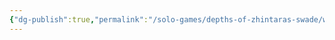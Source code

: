 ```yaml
---
{"dg-publish":true,"permalink":"/solo-games/depths-of-zhintaras-swade/world/megadungeon/f1-hellish-burrow/f1-pum-sheet-excalidraw/","tags":["excalidraw"],"noteIcon":""}
---
```

<style> .container {font-family: sans-serif; text-align: center;} .button-wrapper button {z-index: 1;height: 40px; width: 100px; margin: 10px;padding: 5px;} .excalidraw .App-menu_top .buttonList { display: flex;} .excalidraw-wrapper { height: 800px; margin: 50px; position: relative;} :root[dir="ltr"] .excalidraw .layer-ui__wrapper .zen-mode-transition.App-menu_bottom--transition-left {transform: none;} </style><script src="https://cdn.jsdelivr.net/npm/react@17/umd/react.production.min.js"></script><script src="https://cdn.jsdelivr.net/npm/react-dom@17/umd/react-dom.production.min.js"></script><script type="text/javascript" src="https://cdn.jsdelivr.net/npm/@excalidraw/excalidraw@0/dist/excalidraw.production.min.js"></script><div id="F1_PUM_sheetexcalidraw.md"></div><script>(function(){const InitialData={"type":"excalidraw","version":2,"source":"https://github.com/zsviczian/obsidian-excalidraw-plugin/releases/tag/2.0.23","elements":[{"type":"image","version":364,"versionNonce":971575998,"isDeleted":false,"id":"bjvLYN9D","fillStyle":"solid","strokeWidth":2,"strokeStyle":"solid","roughness":1,"opacity":100,"angle":0,"x":-412.6767283349559,"y":-481.4375,"strokeColor":"transparent","backgroundColor":"transparent","width":1581.616358325219,"height":1128,"seed":1453441003,"groupIds":[],"frameId":null,"roundness":null,"boundElements":[],"updated":1709529057824,"link":"[[Wererats]]","locked":true,"status":"pending","fileId":"77aa987cd796f19d028cb561f8e62e2055982b1e","scale":[1,1]},{"type":"text","version":130,"versionNonce":49610786,"isDeleted":false,"id":"kzFIw67X","fillStyle":"solid","strokeWidth":2,"strokeStyle":"solid","roughness":1,"opacity":100,"angle":0,"x":-311.3126481361795,"y":-82.07475490196157,"strokeColor":"#1e1e1e","backgroundColor":"transparent","width":116.89988708496094,"height":25,"seed":2011857579,"groupIds":[],"frameId":null,"roundness":null,"boundElements":[],"updated":1709529057824,"link":null,"locked":false,"fontSize":20,"fontFamily":1,"text":"Adventurers","rawText":"Adventurers","textAlign":"left","verticalAlign":"top","containerId":null,"originalText":"Adventurers","lineHeight":1.25,"baseline":18},{"type":"text","version":29,"versionNonce":317983486,"isDeleted":false,"id":"JmXfXD0n","fillStyle":"solid","strokeWidth":2,"strokeStyle":"solid","roughness":1,"opacity":100,"angle":0,"x":523.3540185304873,"y":-80.74142156862831,"strokeColor":"#1e1e1e","backgroundColor":"transparent","width":220.1597900390625,"height":25,"seed":234992965,"groupIds":[],"frameId":null,"roundness":null,"boundElements":[],"updated":1709529057824,"link":null,"locked":false,"fontSize":20,"fontFamily":1,"text":"Hellish Burrow feature","rawText":"Hellish Burrow feature","textAlign":"left","verticalAlign":"top","containerId":null,"originalText":"Hellish Burrow feature","lineHeight":1.25,"baseline":18},{"type":"text","version":13,"versionNonce":1315220450,"isDeleted":false,"id":"QZ0xoa45","fillStyle":"solid","strokeWidth":2,"strokeStyle":"solid","roughness":1,"opacity":100,"angle":0,"x":-303.3126481361803,"y":111.25857843137214,"strokeColor":"#1e1e1e","backgroundColor":"transparent","width":90.71990966796875,"height":25,"seed":1475261227,"groupIds":[],"frameId":null,"roundness":null,"boundElements":[],"updated":1709529057824,"link":null,"locked":false,"fontSize":20,"fontFamily":1,"text":"Treasure","rawText":"Treasure","textAlign":"left","verticalAlign":"top","containerId":null,"originalText":"Treasure","lineHeight":1.25,"baseline":18},{"type":"text","version":21,"versionNonce":947256126,"isDeleted":false,"id":"6b7ndwfT","fillStyle":"solid","strokeWidth":2,"strokeStyle":"solid","roughness":1,"opacity":100,"angle":0,"x":-305.97931480284694,"y":136.59191176470563,"strokeColor":"#1e1e1e","backgroundColor":"transparent","width":161.25982666015625,"height":25,"seed":44327947,"groupIds":[],"frameId":null,"roundness":null,"boundElements":[],"updated":1709529057824,"link":null,"locked":false,"fontSize":20,"fontFamily":1,"text":"Something useful","rawText":"Something useful","textAlign":"left","verticalAlign":"top","containerId":null,"originalText":"Something useful","lineHeight":1.25,"baseline":18},{"type":"text","version":77,"versionNonce":778624930,"isDeleted":false,"id":"JHPvAyQK","fillStyle":"solid","strokeWidth":2,"strokeStyle":"solid","roughness":1,"opacity":100,"angle":0,"x":-316.6459814695136,"y":308.79703996983403,"strokeColor":"#1e1e1e","backgroundColor":"transparent","width":231.579833984375,"height":25,"seed":231389291,"groupIds":[],"frameId":null,"roundness":null,"boundElements":[],"updated":1709529057824,"link":null,"locked":false,"fontSize":20,"fontFamily":1,"text":"What is happening in F1?","rawText":"What is happening in F1?","textAlign":"left","verticalAlign":"top","containerId":null,"originalText":"What is happening in F1?","lineHeight":1.25,"baseline":18},{"type":"text","version":98,"versionNonce":1892672382,"isDeleted":false,"id":"xIHERWcO","fillStyle":"solid","strokeWidth":2,"strokeStyle":"solid","roughness":1,"opacity":100,"angle":0,"x":-325.97931480284706,"y":331.25857843137237,"strokeColor":"#1e1e1e","backgroundColor":"transparent","width":256.98443603515625,"height":21.93627173616919,"seed":1927192587,"groupIds":[],"frameId":null,"roundness":null,"boundElements":[],"updated":1709529057824,"link":null,"locked":false,"fontSize":17.54901738893535,"fontFamily":1,"text":"Who is the big creature in F1?","rawText":"Who is the big creature in F1?","textAlign":"left","verticalAlign":"top","containerId":null,"originalText":"Who is the big creature in F1?","lineHeight":1.25,"baseline":15},{"type":"text","version":43,"versionNonce":791714658,"isDeleted":false,"id":"zFjJkcON","fillStyle":"solid","strokeWidth":2,"strokeStyle":"solid","roughness":1,"opacity":100,"angle":0,"x":-329.97931480284683,"y":360.59191176470426,"strokeColor":"#1e1e1e","backgroundColor":"transparent","width":259.7597961425781,"height":25,"seed":1870593893,"groupIds":[],"frameId":null,"roundness":null,"boundElements":[],"updated":1709529057824,"link":null,"locked":false,"fontSize":20,"fontFamily":1,"text":"Who is or were Zhintaras?","rawText":"Who is or were Zhintaras?","textAlign":"left","verticalAlign":"top","containerId":null,"originalText":"Who is or were Zhintaras?","lineHeight":1.25,"baseline":18},{"type":"text","version":30,"versionNonce":239256510,"isDeleted":false,"id":"2V8DhP0i","fillStyle":"solid","strokeWidth":2,"strokeStyle":"solid","roughness":1,"opacity":100,"angle":0,"x":-305.97931480284694,"y":-56.74142156862922,"strokeColor":"#1e1e1e","backgroundColor":"transparent","width":44.01995849609375,"height":25,"seed":1768516747,"groupIds":[],"frameId":null,"roundness":null,"boundElements":[],"updated":1709529057824,"link":null,"locked":false,"fontSize":20,"fontFamily":1,"text":"Orcs","rawText":"Orcs","textAlign":"left","verticalAlign":"top","containerId":null,"originalText":"Orcs","lineHeight":1.25,"baseline":18},{"type":"text","version":67,"versionNonce":2131418914,"isDeleted":false,"id":"bdNzjHSB","fillStyle":"solid","strokeWidth":2,"strokeStyle":"solid","roughness":1,"opacity":100,"angle":0,"x":-311.3126481361803,"y":-31.408088235295963,"strokeColor":"#1e1e1e","backgroundColor":"transparent","width":89.49992370605469,"height":25,"seed":1999063973,"groupIds":[],"frameId":null,"roundness":null,"boundElements":[],"updated":1709529057824,"link":null,"locked":false,"fontSize":20,"fontFamily":1,"text":"Wererats","rawText":"Wererats","textAlign":"left","verticalAlign":"top","containerId":null,"originalText":"Wererats","lineHeight":1.25,"baseline":18},{"type":"text","version":26,"versionNonce":1928305662,"isDeleted":false,"id":"DLJfjlq8","fillStyle":"solid","strokeWidth":2,"strokeStyle":"solid","roughness":1,"opacity":100,"angle":0,"x":-303.3126481361803,"y":-4.741421568629221,"strokeColor":"#1e1e1e","backgroundColor":"transparent","width":208.07981872558594,"height":25,"seed":1476245451,"groupIds":[],"frameId":null,"roundness":null,"boundElements":[],"updated":1709529057824,"link":null,"locked":false,"fontSize":20,"fontFamily":1,"text":"Environmental problem","rawText":"Environmental problem","textAlign":"left","verticalAlign":"top","containerId":null,"originalText":"Environmental problem","lineHeight":1.25,"baseline":18},{"type":"text","version":79,"versionNonce":711371490,"isDeleted":false,"id":"2ebqxeLF","fillStyle":"solid","strokeWidth":2,"strokeStyle":"solid","roughness":1,"opacity":100,"angle":0,"x":-320.6459814695137,"y":-263.40808823529596,"strokeColor":"#1e1e1e","backgroundColor":"transparent","width":210.39981079101562,"height":25,"seed":1925531979,"groupIds":[],"frameId":null,"roundness":null,"boundElements":[],"updated":1709529057824,"link":null,"locked":false,"fontSize":20,"fontFamily":1,"text":"Hellish influences in F1","rawText":"Hellish influences in F1","textAlign":"left","verticalAlign":"top","containerId":null,"originalText":"Hellish influences in F1","lineHeight":1.25,"baseline":18},{"type":"text","version":29,"versionNonce":349662270,"isDeleted":false,"id":"obhk4pl9","fillStyle":"solid","strokeWidth":2,"strokeStyle":"solid","roughness":1,"opacity":100,"angle":0,"x":-312.6459814695136,"y":16.591911764704264,"strokeColor":"#1e1e1e","backgroundColor":"transparent","width":182.39984130859375,"height":25,"seed":1703727371,"groupIds":[],"frameId":null,"roundness":null,"boundElements":[],"updated":1709529057824,"link":null,"locked":false,"fontSize":20,"fontFamily":1,"text":"Arcane Protectors","rawText":"Arcane Protectors","textAlign":"left","verticalAlign":"top","containerId":null,"originalText":"Arcane Protectors","lineHeight":1.25,"baseline":18},{"type":"text","version":26,"versionNonce":1473445538,"isDeleted":false,"id":"SmCOTMkT","fillStyle":"solid","strokeWidth":2,"strokeStyle":"solid","roughness":1,"opacity":100,"angle":0,"x":-190.67624148003847,"y":-398.5161199095028,"strokeColor":"#1e1e1e","backgroundColor":"transparent","width":160.85986328125,"height":25,"seed":719965388,"groupIds":[],"frameId":null,"roundness":null,"boundElements":[],"updated":1709529057824,"link":null,"locked":false,"fontSize":20,"fontFamily":1,"text":"F1 Hellish Burrow","rawText":"F1 Hellish Burrow","textAlign":"left","verticalAlign":"top","containerId":null,"originalText":"F1 Hellish Burrow","lineHeight":1.25,"baseline":18},{"type":"text","version":38,"versionNonce":31143038,"isDeleted":false,"id":"bBC6YiQN","fillStyle":"solid","strokeWidth":2,"strokeStyle":"solid","roughness":1,"opacity":100,"angle":0,"x":-301.3293334860713,"y":-233.20503393665183,"strokeColor":"#1e1e1e","backgroundColor":"transparent","width":110.41990661621094,"height":25,"seed":307611980,"groupIds":[],"frameId":null,"roundness":null,"boundElements":[],"updated":1709529057824,"link":null,"locked":false,"fontSize":20,"fontFamily":1,"text":"Blood Rust","rawText":"Blood Rust","textAlign":"left","verticalAlign":"top","containerId":null,"originalText":"Blood Rust","lineHeight":1.25,"baseline":18},{"type":"image","version":155,"versionNonce":67033698,"isDeleted":false,"id":"yvFMaDy2d5Ctnu8onUc2G","fillStyle":"solid","strokeWidth":2,"strokeStyle":"solid","roughness":1,"opacity":100,"angle":0,"x":145.09100576546956,"y":-1883.5046558240074,"strokeColor":"transparent","backgroundColor":"transparent","width":930.7039337474117,"height":1382.9032878292633,"seed":1827602273,"groupIds":[],"frameId":null,"roundness":null,"boundElements":[],"updated":1709529057824,"link":null,"locked":true,"status":"pending","fileId":"0c92dcbb5c3fb47ee9f202fc9c0dd4661f01dd5d","scale":[1,1]},{"type":"text","version":35,"versionNonce":1673262270,"isDeleted":false,"id":"rLWz4KlH","fillStyle":"solid","strokeWidth":2,"strokeStyle":"solid","roughness":1,"opacity":100,"angle":0,"x":49.66972833961512,"y":-85.41854930026386,"strokeColor":"#1e1e1e","backgroundColor":"transparent","width":215.5797882080078,"height":25,"seed":610647270,"groupIds":[],"frameId":null,"roundness":null,"boundElements":[],"updated":1709529057824,"link":null,"locked":false,"fontSize":20,"fontFamily":1,"text":"The three Protectors","rawText":"The three Protectors","textAlign":"left","verticalAlign":"top","containerId":null,"originalText":"The three Protectors","lineHeight":1.25,"baseline":18},{"type":"text","version":29,"versionNonce":1035550242,"isDeleted":false,"id":"UfG9x4IV","fillStyle":"solid","strokeWidth":2,"strokeStyle":"solid","roughness":1,"opacity":100,"angle":0,"x":49.131450827653566,"y":-55.44330013422575,"strokeColor":"#1e1e1e","backgroundColor":"transparent","width":144.47988891601562,"height":25,"seed":489969850,"groupIds":[],"frameId":null,"roundness":null,"boundElements":[],"updated":1709529057824,"link":null,"locked":false,"fontSize":20,"fontFamily":1,"text":"Renegade Orcs","rawText":"Renegade Orcs","textAlign":"left","verticalAlign":"top","containerId":null,"originalText":"Renegade Orcs","lineHeight":1.25,"baseline":18},{"type":"text","version":41,"versionNonce":68857086,"isDeleted":false,"id":"5nys3geN","fillStyle":"solid","strokeWidth":2,"strokeStyle":"solid","roughness":1,"opacity":100,"angle":0,"x":-305.8685491723463,"y":158.30669986577402,"strokeColor":"#1e1e1e","backgroundColor":"transparent","width":143.85989379882812,"height":25,"seed":1879716602,"groupIds":[],"frameId":null,"roundness":null,"boundElements":[],"updated":1709529057824,"link":null,"locked":false,"fontSize":20,"fontFamily":1,"text":"Passage to E1","rawText":"Passage to E1","textAlign":"left","verticalAlign":"top","containerId":null,"originalText":"Passage to E1","lineHeight":1.25,"baseline":18},{"type":"text","version":143,"versionNonce":1643194850,"isDeleted":false,"id":"3mgHwHkm","fillStyle":"hachure","strokeWidth":1,"strokeStyle":"solid","roughness":1,"opacity":100,"angle":0,"x":518.6088059369742,"y":-263.33218902311455,"strokeColor":"#1e1e1e","backgroundColor":"transparent","width":248.35980224609375,"height":25,"seed":93745,"groupIds":[],"frameId":null,"roundness":null,"boundElements":[],"updated":1709529057824,"link":"Veth, leader of the [[Wererats]]","locked":false,"fontSize":20,"fontFamily":1,"text":"Veth, leader of Wererats","rawText":"Veth, leader of Wererats","textAlign":"left","verticalAlign":"top","containerId":null,"originalText":"Veth, leader of Wererats","lineHeight":1.25,"baseline":18}],"appState":{"theme":"light","viewBackgroundColor":"#ffffff","currentItemStrokeColor":"#1e1e1e","currentItemBackgroundColor":"transparent","currentItemFillStyle":"solid","currentItemStrokeWidth":2,"currentItemStrokeStyle":"solid","currentItemRoughness":1,"currentItemOpacity":100,"currentItemFontFamily":1,"currentItemFontSize":20,"currentItemTextAlign":"left","currentItemStartArrowhead":null,"currentItemEndArrowhead":"arrow","scrollX":590.7574380612353,"scrollY":2077.4988556897815,"zoom":{"value":0.45},"currentItemRoundness":"round","gridSize":null,"gridColor":{"Bold":"#C9C9C9FF","Regular":"#EDEDEDFF"},"currentStrokeOptions":null,"previousGridSize":null,"frameRendering":{"enabled":true,"clip":true,"name":true,"outline":true}},"files":{}};InitialData.scrollToContent=true;App=()=>{const e=React.useRef(null),t=React.useRef(null),[n,i]=React.useState({width:void 0,height:void 0});return React.useEffect(()=>{i({width:t.current.getBoundingClientRect().width,height:t.current.getBoundingClientRect().height});const e=()=>{i({width:t.current.getBoundingClientRect().width,height:t.current.getBoundingClientRect().height})};return window.addEventListener("resize",e),()=>window.removeEventListener("resize",e)},[t]),React.createElement(React.Fragment,null,React.createElement("div",{className:"excalidraw-wrapper",ref:t},React.createElement(ExcalidrawLib.Excalidraw,{ref:e,width:n.width,height:n.height,initialData:InitialData,viewModeEnabled:!0,zenModeEnabled:!0,gridModeEnabled:!1})))},excalidrawWrapper=document.getElementById("F1_PUM_sheetexcalidraw.md");ReactDOM.render(React.createElement(App),excalidrawWrapper);})();</script>